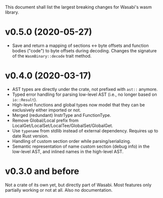 This document shall list the largest breaking changes for Wasabi's wasm library.

# v0.5.0 (2020-05-27)

- Save and return a mapping of sections <-> byte offsets and function bodies ("code") to byte offsets during decoding. Changes the signature of the `WasmBinary::decode` trait method.

# v0.4.0 (2020-03-17)

- AST types are directly under the crate, not prefixed with `ast::` anymore.
- Typed error handling for parsing low-level AST (i.e., no longer based on `io::Result`).
- High-level functions and global types now model that they can be exclusively either imported or not.
- Merged (redundant) InstrType and FunctionType.
- Remove Global/Local prefix from LocalGet/LocalSet/LocalTee/GlobalSet/GlobalGet.
- Use `typename` from stdlib instead of external dependency. Requires up to date Rust version. 
- Handling of custom section order while parsing/serializing.
- Semantic representation of name custom section (debug info) in the low-level AST, and inlined names in the high-level AST.

# v0.3.0 and before

Not a crate of its own yet, but directly part of Wasabi.
Most features only partially working or not at all.
Also no documentation.
